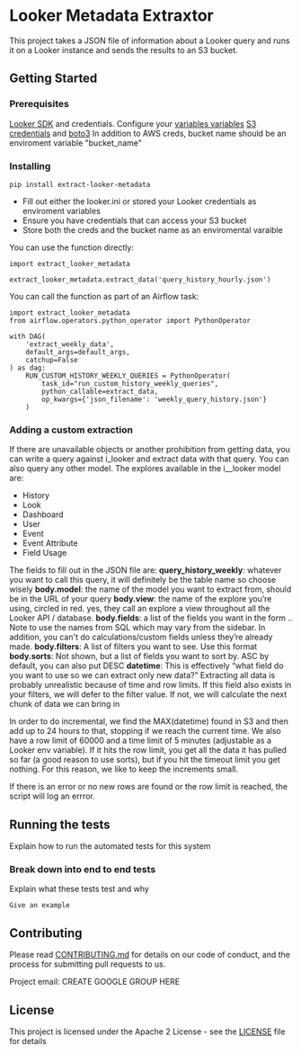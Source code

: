 # Looker Metadata Extraxtor

This project takes a JSON file of information about a Looker query and runs it on a Looker instance and sends the results to an S3 bucket.

## Getting Started

### Prerequisites

[Looker SDK](https://docs.looker.com/reference/api-and-integration/api-sdk) and credentials. Configure your [variables variables](https://github.com/looker-open-source/sdk-codegen#configuring-lookerini-or-env)
[S3 credentials](https://boto3.amazonaws.com/v1/documentation/api/latest/guide/credentials.html) and [boto3](https://pypi.org/project/boto3/)
In addition to AWS creds, bucket name should be an enviroment variable "bucket_name"

### Installing

```
pip install extract-looker-metadata
```

* Fill out either the looker.ini or stored your Looker credentials as enviroment variables
* Ensure you have credentials that can access your S3 bucket
* Store both the creds and the bucket name as an enviromental varaible

You can use the function directly:

```
import extract_looker_metadata

extract_looker_metadata.extract_data('query_history_hourly.json')
```

You can call the function as part of an Airflow task:
```
import extract_looker_metadata
from airflow.operators.python_operator import PythonOperator

with DAG(
    'extract_weekly_data',
    default_args=default_args,
    catchup=False
) as dag:
    RUN_CUSTOM_HISTORY_WEEKLY_QUERIES = PythonOperator(
        task_id="run_custom_history_weekly_queries",
        python_callable=extract_data,
        op_kwargs={'json_filename': 'weekly_query_history.json'}
    )

```
### Adding a custom extraction
If there are unavailable objects or another prohibition from getting data, you can write a query against i_looker and extract data with that query. You can also query any other model.
The explores available in the i__looker model are:

* History
* Look
* Dashboard
* User
* Event
* Event Attribute
* Field Usage

The fields to fill out in the JSON file are: 
**query_history_weekly**: whatever you want to call this query, it will definitely be the table name so choose wisely 
**body.model**: the name of the model you want to extract from, should be in the URL of your query 
**body.view**: the name of the explore you’re using, circled in red. yes, they call an explore a view throughout all the Looker API / database. 
**body.fields**: a list of the fields you want in the form <table name>.<field name>. Note to use the names from SQL which may vary from the sidebar. In addition, you can't do calculations/custom fields unless they’re already made. 
**body.filters**: A list of filters you want to see. Use this format 
**body.sorts**: Not shown, but a list of fields you want to sort by. ASC by default, you can also put DESC 
**datetime**: This is effectively “what field do you want to use so we can extract only new data?” Extracting all data is probably unrealistic because of time and row limits. If this field also exists in your filters, we will defer to the filter value. If not, we will calculate the next chunk of data we can bring in 

In order to do incremental, we find the MAX(datetime) found in S3 and then add up to 24 hours to that, stopping if we reach the current time. We also have a row limit of 60000 and a time limit of 5 minutes (adjustable as a Looker env variable). If it hits the row limit, you get all the data it has pulled so far (a good reason to use sorts), but if you hit the timeout limit you get nothing. For this reason, we like to keep the increments small.

If there is an error or no new rows are found or the row limit is reached, the script will log an errror.

## Running the tests

Explain how to run the automated tests for this system

### Break down into end to end tests

Explain what these tests test and why

```
Give an example
```

## Contributing

Please read [CONTRIBUTING.md](CONTRIBUTING.md) for details on our code of conduct, and the process for submitting pull requests to us.

Project email: CREATE GOOGLE GROUP HERE

## License

This project is licensed under the Apache 2 License - see the [LICENSE](LICENSE) file for details
